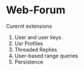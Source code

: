 # Web-Forum
Curernt extensions
1. User and user keys
2. Usr Profiles
3. Threaded Replies
4. User-based range queries
5. Persistence
